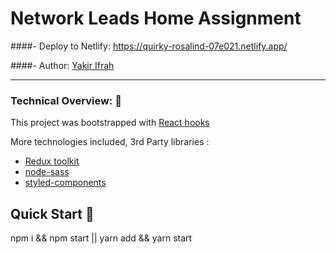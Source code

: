 
# Network Leads Home Assignment

####- Deploy to Netlify: https://quirky-rosalind-07e021.netlify.app/

####- Author: [Yakir Ifrah](https://www.linkedin.com/in/yakir-ifrah-979ab7ab/ "Yakir Ifrah")


------------

###  Technical Overview: 🔐

This project was bootstrapped with [React hooks](https://github.com/facebook/create-react-app "React hooks")

More technologies included, 3rd Party libraries :
- [Redux toolkit](https://redux-toolkit.js.org/ "Redux toolkit")
- [node-sass](https://github.com/sass/node-sass "node-sass")
- [styled-components](https://styled-components.com/ "styled-components")

## Quick Start 🚀

npm i && npm start || yarn add && yarn start 
 
